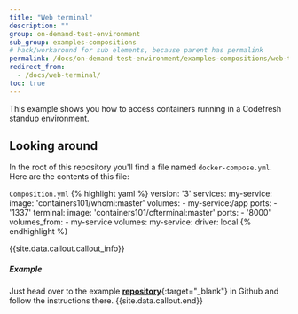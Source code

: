 ```yaml
---
title: "Web terminal"
description: ""
group: on-demand-test-environment
sub_group: examples-compositions
# hack/workaround for sub elements, because parent has permalink
permalink: /docs/on-demand-test-environment/examples-compositions/web-terminal/ 
redirect_from:
  - /docs/web-terminal/
toc: true
---
```

This example shows you how to access containers running in a Codefresh standup environment.

## Looking around
In the root of this repository you'll find a file named `docker-compose.yml`.
Here are the contents of this file:

  `Composition.yml`
{% highlight yaml %}
version: '3'
services:
  my-service:
    image: 'containers101/whomi:master'
    volumes:
      - my-service:/app
    ports:
      - '1337'
  terminal:
    image: 'containers101/cfterminal:master'
    ports:
      - '8000'
    volumes_from:
      - my-service
volumes:
  my-service:
    driver: local
{% endhighlight %}

{{site.data.callout.callout_info}}
##### Example 

Just head over to the example [__repository__](https://github.com/codefreshdemo/cf-example-web-termial){:target="_blank"} in Github and follow the instructions there.
{{site.data.callout.end}}
